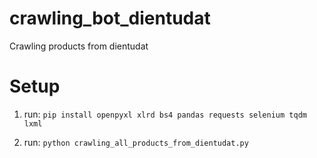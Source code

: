 # crawling_bot_dientudat
Crawling products from dientudat

# Setup

1. run: `pip install openpyxl xlrd bs4 pandas requests selenium tqdm lxml`

2. run: `python crawling_all_products_from_dientudat.py`
